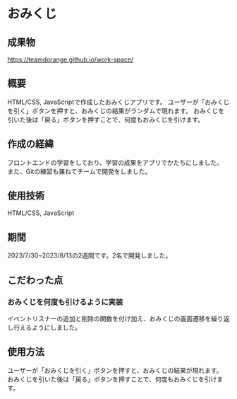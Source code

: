 # おみくじ
## 成果物
https://teamdorange.github.io/work-space/

## 概要
HTML/CSS, JavaScriptで作成したおみくじアプリです。
ユーザーが「おみくじを引く」ボタンを押すと、おみくじの結果がランダムで現れます。
おみくじを引いた後は「戻る」ボタンを押すことで、何度もおみくじを引けます。

## 作成の経緯
フロントエンドの学習をしており、学習の成果をアプリでかたちにしました。
また、Gitの練習も兼ねてチームで開発をしました。

## 使用技術
HTML/CSS, JavaScript

## 期間
2023/7/30~2023/8/13の2週間です。2名で開発しました。

## こだわった点
### おみくじを何度も引けるように実装
イベントリスナーの追加と削除の関数を付け加え、おみくじの画面遷移を繰り返し行えるようにしました。

## 使用方法
ユーザーが「おみくじを引く」ボタンを押すと、おみくじの結果が現れます。
おみくじを引いた後は「戻る」ボタンを押すことで、何度もおみくじを引けます。


